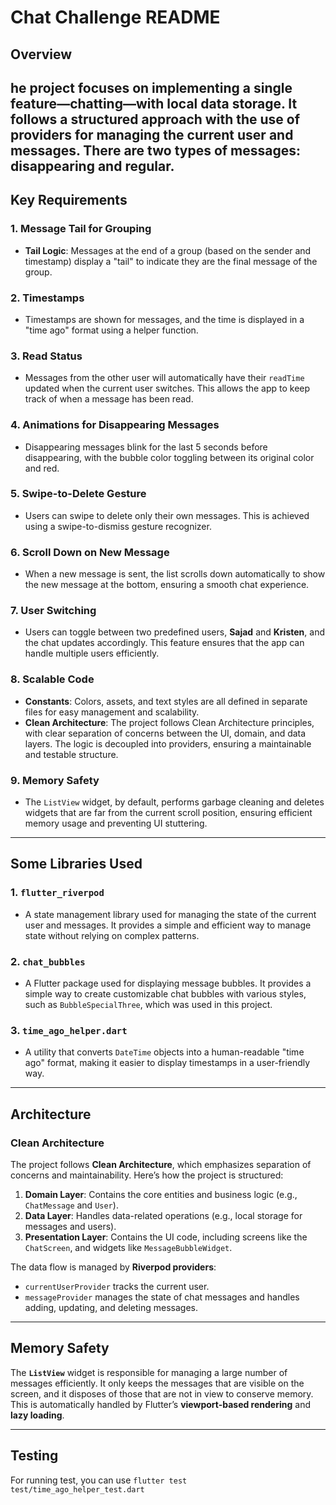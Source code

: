 # Chat Challenge README

## Overview

he project focuses on implementing a single feature—**chatting**—with local data storage. It follows a structured approach with the use of providers for managing the current user and messages. There are two types of messages: **disappearing** and **regular**.
---

## Key Requirements

### 1. **Message Tail for Grouping**
   - **Tail Logic**: Messages at the end of a group (based on the sender and timestamp) display a "tail" to indicate they are the final message of the group.

### 2. **Timestamps**
   - Timestamps are shown for messages, and the time is displayed in a "time ago" format using a helper function.

### 3. **Read Status**
   - Messages from the other user will automatically have their `readTime` updated when the current user switches. This allows the app to keep track of when a message has been read.

### 4. **Animations for Disappearing Messages**
   - Disappearing messages blink for the last 5 seconds before disappearing, with the bubble color toggling between its original color and red.

### 5. **Swipe-to-Delete Gesture**
   - Users can swipe to delete only their own messages. This is achieved using a swipe-to-dismiss gesture recognizer.

### 6. **Scroll Down on New Message**
   - When a new message is sent, the list scrolls down automatically to show the new message at the bottom, ensuring a smooth chat experience.

### 7. **User Switching**
   - Users can toggle between two predefined users, **Sajad** and **Kristen**, and the chat updates accordingly. This feature ensures that the app can handle multiple users efficiently.

### 8. **Scalable Code**
   - **Constants**: Colors, assets, and text styles are all defined in separate files for easy management and scalability.
   - **Clean Architecture**: The project follows Clean Architecture principles, with clear separation of concerns between the UI, domain, and data layers. The logic is decoupled into providers, ensuring a maintainable and testable structure.

### 9. **Memory Safety**
   - The `ListView` widget, by default, performs garbage cleaning and deletes widgets that are far from the current scroll position, ensuring efficient memory usage and preventing UI stuttering.

---

## Some Libraries Used

### 1. **`flutter_riverpod`**
   - A state management library used for managing the state of the current user and messages. It provides a simple and efficient way to manage state without relying on complex patterns.
   
### 2. **`chat_bubbles`**
   - A Flutter package used for displaying message bubbles. It provides a simple way to create customizable chat bubbles with various styles, such as `BubbleSpecialThree`, which was used in this project.

### 3. **`time_ago_helper.dart`**
   - A utility that converts `DateTime` objects into a human-readable "time ago" format, making it easier to display timestamps in a user-friendly way.

---

## Architecture

### Clean Architecture

The project follows **Clean Architecture**, which emphasizes separation of concerns and maintainability. Here’s how the project is structured:

1. **Domain Layer**: Contains the core entities and business logic (e.g., `ChatMessage` and `User`).
2. **Data Layer**: Handles data-related operations (e.g., local storage for messages and users).
3. **Presentation Layer**: Contains the UI code, including screens like the `ChatScreen`, and widgets like `MessageBubbleWidget`.

The data flow is managed by **Riverpod providers**:
- `currentUserProvider` tracks the current user.
- `messageProvider` manages the state of chat messages and handles adding, updating, and deleting messages.

---

## Memory Safety

The **`ListView`** widget is responsible for managing a large number of messages efficiently. It only keeps the messages that are visible on the screen, and it disposes of those that are not in view to conserve memory. This is automatically handled by Flutter’s **viewport-based rendering** and **lazy loading**.

---

## Testing

For running test, you can use
 ``` flutter test test/time_ago_helper_test.dart ```
